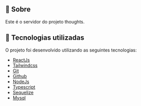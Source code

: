 
## 📌 Sobre

Este é o servidor do projeto thoughts.

## 🚀 Tecnologias utilizadas

O projeto foi desenvolvido utilizando as seguintes tecnologias:

- [ReactJs](https://pt-br.reactjs.org/)
- [Tailwindcss](https://tailwindcss.com/)
- [Git](https://git-scm.com/)
- [Github](https://github.com/)
- [NodeJs](https://nodejs.org/en)
- [Typescript](https://www.typescriptlang.org/)
- [Sequelize](https://sequelize.org/)
- [Mysql](https://www.mysql.com/)
